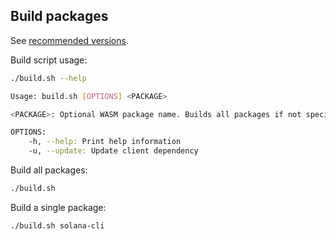 ## Build packages

See [recommended versions](https://github.com/solana-playground/solana-playground/#recommended-versions).

Build script usage:

```sh
./build.sh --help

Usage: build.sh [OPTIONS] <PACKAGE>

<PACKAGE>: Optional WASM package name. Builds all packages if not specified.

OPTIONS:
    -h, --help: Print help information
    -u, --update: Update client dependency
```

Build all packages:

```sh
./build.sh
```

Build a single package:

```sh
./build.sh solana-cli
```
